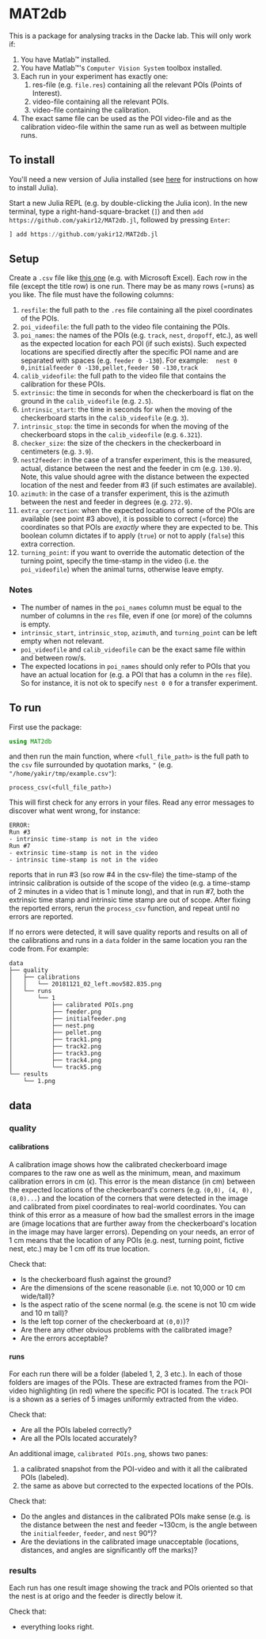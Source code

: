# MAT2db

This is a package for analysing tracks in the Dacke lab. This will only work if:
1. You have Matlab™ installed.
2. You have Matlab™'s `Computer Vision System` toolbox installed.
3. Each run in your experiment has exactly one:
    1. res-file (e.g. `file.res`) containing all the relevant POIs (Points of Interest).
    2. video-file containing all the relevant POIs.
    3. video-file containing the calibration.
4. The exact same file can be used as the POI video-file and as the calibration video-file within the same run as well as between multiple runs.

## To install
You'll need a new version of Julia installed (see [here](https://julialang.org/downloads/) for instructions on how to install Julia).

Start a new Julia REPL (e.g. by double-clicking the Julia icon). In the new terminal, type a right-hand-square-bracket (`]`) and then `add https://github.com/yakir12/MAT2db.jl`, followed by pressing `Enter`:
```julia
] add https://github.com/yakir12/MAT2db.jl
```

## Setup
Create a `.csv` file like [this one](/example/example.csv) (e.g. with Microsoft Excel). Each row in the file (except the title row) is one run. There may be as many rows (=runs) as you like. The file must have the following columns:
1. `resfile`: the full path to the `.res` file containing all the pixel coordinates of the POIs.
2. `poi_videofile`: the full path to the video file containing the POIs.
3. `poi_names`: the names of the POIs (e.g. `track`, `nest`, `dropoff`, etc.), as well as the expected location for each POI (if such exists). Such expected locations are specified directly after the specific POI name and are separated with spaces (e.g. `feeder 0 -130`). For example:
   `nest 0 0,initialfeeder 0 -130,pellet,feeder 50 -130,track`
4. `calib_videofile`: the full path to the video file that contains the calibration for these POIs.
5. `extrinsic`: the time in seconds for when the checkerboard is flat on the ground in the `calib_videofile` (e.g. `2.5`).
6. `intrinsic_start`: the time in seconds for when the moving of the checkerboard starts in the `calib_videofile` (e.g. `3`).
7. `intrinsic_stop`: the time in seconds for when the moving of the checkerboard stops in the `calib_videofile` (e.g. `6.321`).
8. `checker_size`: the size of the checkers in the checkerboard in centimeters (e.g. `3.9`).
9. `nest2feeder`: in the case of a transfer experiment, this is the measured, actual, distance between the nest and the feeder in cm (e.g. `130.9`). Note, this value should agree with the distance between the expected location of the nest and feeder from #3 (if such estimates are available). 
10. `azimuth`: in the case of a transfer experiment, this is the azimuth between the nest and feeder in degrees (e.g. `272.9`).
11. `extra_correction`: when the expected locations of some of the POIs are available (see point #3 above), it is possible to correct (=force) the coordinates so that POIs are *exactly* where they are expected to be. This boolean column dictates if to apply (`true`) or not to apply (`false`) this extra correction.
12. `turning_point`: if you want to override the automatic detection of the turning point, specify the time-stamp in the video (i.e. the `poi_videofile`) when the animal turns, otherwise leave empty.

### Notes
- The number of names in the `poi_names` column must be equal to the number of columns in the `res` file, even if one (or more) of the columns is empty.
- `intrinsic_start`, `intrinsic_stop`, `azimuth`, and `turning_point` can be left empty when not relevant.
- `poi_videofile` and `calib_videofile` can be the exact same file within and between row/s. 
- The expected locations in `poi_names` should only refer to POIs that you have an actual location for (e.g. a POI that has a column in the `res` file). So for instance, it is not ok to specify `nest 0 0` for a transfer experiment.


## To run
First use the package:
```julia
using MAT2db
```
and then run the main function, where `<full_file_path>` is the full path to the `csv` file surrounded by quotation marks, `"` (e.g. `"/home/yakir/tmp/example.csv"`):
```
process_csv(<full_file_path>)
```

This will first check for any errors in your files. Read any error messages to discover what went wrong, for instance:
```
ERROR: 
Run #3
- intrinsic time-stamp is not in the video
Run #7
- extrinsic time-stamp is not in the video
- intrinsic time-stamp is not in the video
```
reports that in run #3 (so row #4 in the csv-file) the time-stamp of the intrinsic calibration is outside of the scope of the video (e.g. a time-stamp of 2 minutes in a video that is 1 minute long), and that in run #7, both the extrinsic time stamp and intrinsic time stamp are out of scope. After fixing the reported errors, rerun the `process_csv` function, and repeat until no errors are reported.

If no errors were detected, it will save quality reports and results on all of the calibrations and runs in a `data` folder in the same location you ran the code from. For example:
```
data
├── quality
│   ├── calibrations
│   │   └── 20181121_02_left.mov582.835.png
│   └── runs
│       └── 1
│           ├── calibrated POIs.png
│           ├── feeder.png
│           ├── initialfeeder.png
│           ├── nest.png
│           ├── pellet.png
│           ├── track1.png
│           ├── track2.png
│           ├── track3.png
│           ├── track4.png
│           └── track5.png
└── results
    └── 1.png
```
## data
### quality
#### calibrations
A calibration image shows how the calibrated checkerboard image compares to the raw one as well as the minimum, mean, and maximum calibration errors in cm (ϵ). This error is the mean distance (in cm) between the expected locations of the checkerboard's corners (e.g. `(0,0), (4, 0), (8,0)...`) and the location of the corners that were detected in the image and calibrated from pixel coordinates to real-world coordinates. You can think of this error as a measure of how bad the smallest errors in the image are (image locations that are further away from the checkerboard's location in the image may have larger errors). Depending on your needs, an error of 1 cm means that the location of any POIs (e.g. nest, turning point, fictive nest, etc.) may be 1 cm off its true location.

Check that:
- Is the checkerboard flush against the ground?
- Are the dimensions of the scene reasonable (i.e. not 10,000 or 10 cm wide/tall)?
- Is the aspect ratio of the scene normal (e.g. the scene is not 10 cm wide and 10 m tall)?
- Is the left top corner of the checkerboard at `(0,0)`)?
- Are there any other obvious problems with the calibrated image? 
- Are the errors acceptable?
#### runs
For each run there will be a folder (labeled 1, 2, 3 etc.). In each of those folders are images of the POIs. These are extracted frames from the POI-video highlighting (in red) where the specific POI is located. The `track` POI is a shown as a series of 5 images uniformly extracted from the video.

Check that:
- Are all the POIs labeled correctly?
- Are all the POIs located accurately?

An additional image, `calibrated POIs.png`, shows two panes:
1. a calibrated snapshot from the POI-video and with it all the calibrated POIs (labeled).
2. the same as above but corrected to the expected locations of the POIs.

Check that:
- Do the angles and distances in the calibrated POIs make sense (e.g. is the distance between the nest and feeder ~130cm, is the angle between the `initialfeeder`, `feeder`, and `nest` 90°)?
- Are the deviations in the calibrated image unacceptable (locations, distances, and angles are significantly off the marks)?
### results
Each run has one result image showing the track and POIs oriented so that the nest is at origo and the feeder is directly below it. 

Check that:
- everything looks right.
